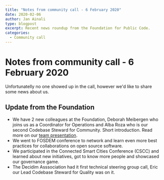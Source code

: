```yaml
---
title: "Notes from community call - 6 February 2020"
date: 2020-02-06
author: Jan Ainali
type: blogpost
excerpt: Recent news roundup from the Foundation for Public Code.
categories:
  - Community call
---
```


# Notes from community call - 6 February 2020

Unfortunatelly no one showed up in the call, however we'd like to share some news about us.

## Update from the Foundation

* We have 2 new colleagues at the Foundation, Deborah Meibergen who joins us as a Coordinator for Operations and Alba Roza who is our second Codebase Steward for Community. Short introduction. Read more on our [team presentation](https://publiccode.net/team/).
* We went to FOSDEM conference to network and learn even more best practices for collaborations on open source software.
* We participated in the Connected Smart Cities Conference (CSCC) and learned about new initiatives, got to know more people and showcased our governance game.
* The Decidim Asssociation had it first technical steering group call, Eric our Lead Codebase Steward for Quality was on it.
